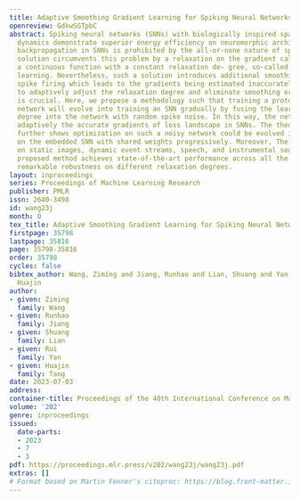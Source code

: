 ```yaml
---
title: Adaptive Smoothing Gradient Learning for Spiking Neural Networks
openreview: GdkwSGTpbC
abstract: Spiking neural networks (SNNs) with biologically inspired spatio-temporal
  dynamics demonstrate superior energy efficiency on neuromorphic architectures. Error
  backpropagation in SNNs is prohibited by the all-or-none nature of spikes. The existing
  solution circumvents this problem by a relaxation on the gradient calculation using
  a continuous function with a constant relaxation de- gree, so-called surrogate gradient
  learning. Nevertheless, such a solution introduces additional smoothing error on
  spike firing which leads to the gradients being estimated inaccurately. Thus, how
  to adaptively adjust the relaxation degree and eliminate smoothing error progressively
  is crucial. Here, we propose a methodology such that training a prototype neural
  network will evolve into training an SNN gradually by fusing the learnable relaxation
  degree into the network with random spike noise. In this way, the network learns
  adaptively the accurate gradients of loss landscape in SNNs. The theoretical analysis
  further shows optimization on such a noisy network could be evolved into optimization
  on the embedded SNN with shared weights progressively. Moreover, The experiments
  on static images, dynamic event streams, speech, and instrumental sounds show the
  proposed method achieves state-of-the-art performance across all the datasets with
  remarkable robustness on different relaxation degrees.
layout: inproceedings
series: Proceedings of Machine Learning Research
publisher: PMLR
issn: 2640-3498
id: wang23j
month: 0
tex_title: Adaptive Smoothing Gradient Learning for Spiking Neural Networks
firstpage: 35798
lastpage: 35816
page: 35798-35816
order: 35798
cycles: false
bibtex_author: Wang, Ziming and Jiang, Runhao and Lian, Shuang and Yan, Rui and Tang,
  Huajin
author:
- given: Ziming
  family: Wang
- given: Runhao
  family: Jiang
- given: Shuang
  family: Lian
- given: Rui
  family: Yan
- given: Huajin
  family: Tang
date: 2023-07-03
address: 
container-title: Proceedings of the 40th International Conference on Machine Learning
volume: '202'
genre: inproceedings
issued:
  date-parts:
  - 2023
  - 7
  - 3
pdf: https://proceedings.mlr.press/v202/wang23j/wang23j.pdf
extras: []
# Format based on Martin Fenner's citeproc: https://blog.front-matter.io/posts/citeproc-yaml-for-bibliographies/
---
```

